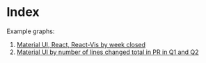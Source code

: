# Index

Example graphs:

1. [Material UI, React, React-Vis by week closed](https://code.corp.surveymonkey.com/pages/nmaximo/OctoViz/material%20ui%20-%20react%20-%20react-vis.html)
1. [Material UI by number of lines changed total in PR in Q1 and Q2](https://code.corp.surveymonkey.com/pages/nmaximo/OctoViz/material-ui-lines.html)